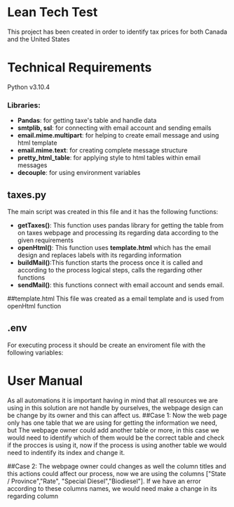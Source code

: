 # Lean Tech Test
This project has been created in order to identify tax prices for both Canada and the United States

# Technical Requirements
Python v3.10.4
### Libraries:
* **Pandas**: for getting taxe's table and handle data
* **smtplib, ssl**: for connecting with email account and sending emails
* **email.mime.multipart**: for helping to create email message and using html template
* **email.mime.text**: for creating complete message structure
* **pretty_html_table**: for applying style to html tables within email messages
* **decouple**: for using environment variables

## taxes.py
The main script was created in this file and it has the following functions:
* **getTaxes()**: This function uses pandas library for getting the table from on taxes webpage and processing its regarding data according to the given requirements
* **openHtml()**: This function uses **template.html** which has the email design and replaces labels with its regarding information
* **buildMail()**:This function starts the process once it is called and according to the process logical steps, calls the regarding other functions
* **sendMail()**: this functions connect with email account and sends email.

##template.html
This file was created as a email template and is used from openHtml function

## .env
For executing process it should be create an enviroment file with the following variables:

# User Manual
As all automations it is important having in mind that all resources we are using in this solution are not handle by ourselves, the webpage design can be change by its owner and this can affect us.
##Case 1:
Now the web page only has one table that we are using for getting the information we need, but The webpage owner could add another table or more, in this case we would need to identify which of them would be the correct table and check if the procces is using it, now if the process is using another table we would need to indentify its index and change it.

##Case 2:
The webpage owner could changes as well the column titles and this actions could affect our process, now we are using the columns ["State / Province","Rate", "Special Diesel","Biodiesel"]. If we have an error according to these columns names, we would need make a change in its regarding column
